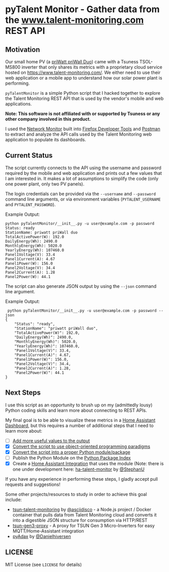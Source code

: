 # pyTalent Monitor - Gather data from the www.talent-monitoring.com REST API

## Motivation

Our small home PV (a [priWatt priWall Duo](https://priwatt.de/stecker-solaranlagen/fassade/priwall-duo/SW10354.1)) came with a Tsuness TSOL-MS800 inverter that only shares its metrics with a proprietary cloud service hosted on https://www.talent-monitoring.com/. We either need to use their web application or a mobile app to understand how our solar power plant is performing.

`pyTalentMonitor` is a simple Python script that I hacked together to explore the Talent Monitoring REST API that is used by the vendor's mobile and web applications.

**Note: This software is not affiliated with or supported by Tsuness or any other company involved in this product.**

I used the [Network Monitor](https://firefox-source-docs.mozilla.org/devtools-user/network_monitor/index.html) built into [Firefox Developer Tools](https://firefox-dev.tools/) and [Postman](https://www.postman.com/) to extract and analyze the API calls used by the Talent Monitoring web application to populate its dashboards.

## Current Status

The script currently connects to the API using the username and password required by the mobile and web application and prints out a few values that I am interested in. It makes a lot of assumptions to simplify the code (only one power plant, only two PV panels).

The login credentials can be provided via the `--username` and `--password` command line arguments, or via environment variables (`PYTALENT_USERNAME` and `PYTALENT_PASSWORD`).

Example Output:
```
python pyTalentMonitor/__init__.py -u user@example.com -p password
Status: ready
StationName: priwatt priWall duo
TotalActivePower(W): 192.0
DailyEnergy(Wh): 2490.0
MonthlyEnergy(Wh): 5020.0
YearlyEnergy(Wh): 107460.0
Panel1Voltage(V): 33.4
Panel1Current(A): 4.67
Panel1Power(W): 156.0
Panel2Voltage(V): 34.4
Panel2Current(A): 1.28
Panel2Power(W): 44.1
```

The script can also generate JSON output by using the ``--json`` command line argument.

Example Output:
```
 python pyTalentMonitor/__init__.py -u user@example.com -p password --json
{
    "Status": "ready",
    "StationName": "priwatt priWall duo",
    "TotalActivePower(W)": 192.0,
    "DailyEnergy(Wh)": 2490.0,
    "MonthlyEnergy(Wh)": 5020.0,
    "YearlyEnergy(Wh)": 107460.0,
    "Panel1Voltage(V)": 33.4,
    "Panel1Current(A)": 4.67,
    "Panel1Power(W)": 156.0,
    "Panel2Voltage(V)": 34.4,
    "Panel2Current(A)": 1.28,
    "Panel2Power(W)": 44.1
}
```

## Next Steps

I use this script as an opportunity to brush up on my (admittedly lousy) Python coding skills and learn more about connecting to REST APIs.

My final goal is to be able to visualize these metrics in a [Home Assistant Dashboard](https://www.home-assistant.io/dashboards/), but this requires a number of additional steps that I need to learn more about:

- [ ] [Add more useful values to the output](https://github.com/LenzGr/talent-monitoring/issues/2)
- [X] [Convert the script to use object-oriented programming paradigms](https://github.com/LenzGr/talent-monitoring/issues/1)
- [X] [Convert the script into a proper Python module/package](https://github.com/LenzGr/talent-monitoring/issues/3)
- [ ] Publish the Python Module on the [Python Package Index](https://pypi.org/)
- [X] Create a [Home Assistant Integration](https://www.home-assistant.io/integrations/) that uses the module (Note: there is one under development here: [ha-talent-monitor](https://github.com/StephanU/ha-talent-monitor) by [@StephanU](https://github.com/StephanU/)

If you have any experience in performing these steps, I gladly accept pull requests and suggestions!

Some other projects/resources to study in order to achieve this goal include:

* [tsun-talent-monitoring](https://github.com/asciidisco/tsun-talent-monitoring) by [@asciidisco](https://github.com/asciidisco) - a Node.js project / Docker container that pulls data from Talent Monitoring cloud and converts it into a digestible JSON structure for consumption via HTTP/REST
* [tsun-gen3-proxy](https://github.com/s-allius/tsun-gen3-proxy) - A proxy for TSUN Gen 3 Micro-Inverters for easy MQTT/Home-Assistant integration
* [pyAdax](https://github.com/Danielhiversen/pyAdax) by [@Danielhiversen](https://github.com/Danielhiversen/)

## LICENSE

MIT License (see `LICENSE` for details)
